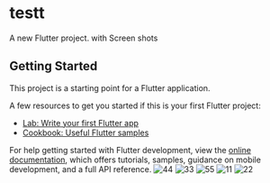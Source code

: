 # testt

A new Flutter project. with Screen shots


## Getting Started

This project is a starting point for a Flutter application.

A few resources to get you started if this is your first Flutter project:

- [Lab: Write your first Flutter app](https://docs.flutter.dev/get-started/codelab)
- [Cookbook: Useful Flutter samples](https://docs.flutter.dev/cookbook)

For help getting started with Flutter development, view the
[online documentation](https://docs.flutter.dev/), which offers tutorials,
samples, guidance on mobile development, and a full API reference.
![44](https://user-images.githubusercontent.com/102209955/176561628-27fcf7b3-1a15-4fe5-a902-1c52edad7393.png)
![33](https://user-images.githubusercontent.com/102209955/176561645-ca696930-4229-4637-a892-742cde423365.png)
![55](https://user-images.githubusercontent.com/102209955/176561652-69082462-60e6-4248-ba58-8c94e5371b1d.png)
![11](https://user-images.githubusercontent.com/102209955/176561663-4161bd90-705a-4efd-badc-e57fcd626501.png)
![22](https://user-images.githubusercontent.com/102209955/176561668-a232f1b2-7043-445a-8eac-d106e9cfc810.png)
